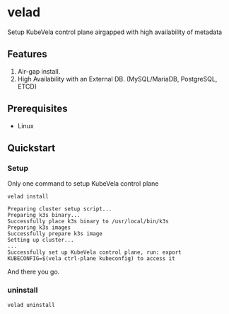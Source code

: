# velad

Setup KubeVela control plane airgapped with high availability of metadata

## Features

1. Air-gap install.
2. High Availability with an External DB. (MySQL/MariaDB, PostgreSQL, ETCD)
 
## Prerequisites

- Linux

## Quickstart

### Setup

Only one command to setup KubeVela control plane

```shell
velad install
```
```shell
Preparing cluster setup script...
Preparing k3s binary...
Successfully place k3s binary to /usr/local/bin/k3s
Preparing k3s images
Successfully prepare k3s image
Setting up cluster...
...
Successfully set up KubeVela control plane, run: export KUBECONFIG=$(vela ctrl-plane kubeconfig) to access it
```

And there you go.

### uninstall

```shell
velad uninstall
```